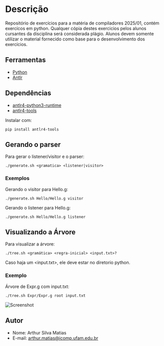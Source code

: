 # Descrição

Repositório de exercícios para a matéria de compiladores 2025/01, contém exercícos em python.
Qualquer cópia destes exercicios pelos alunos cursantes da disciplina será considerada plágio.
Alunos devem somente utilizar o material fornecido como base para o desenvolvimento dos exercícios.

## Ferramentas

- [Python](https://www.python.org/)
- [Antlr](https://www.antlr.org/)

## Dependências

- [antlr4-python3-runtime](https://pypi.org/project/antlr4-python3-runtime/)
- [antlr4-tools](https://github.com/antlr/antlr4-tools)

Instalar com:
```
pip install antlr4-tools
```
## Gerando o parser

Para gerar o listener/visitor e o parser:

```
./generate.sh <gramatica> <listener|visitor>
```

### Exemplos

Gerando o visitor para Hello.g:

```
./generate.sh Hello/Hello.g visitor
```

Gerando o listener para Hello.g:

```
./generate.sh Hello/Hello.g listener
```
## Visualizando a Árvore

Para visualizar a árvore:

```
./tree.sh <gramática> <regra-inicial> <input.txt>?
```
Caso haja um <input.txt>, ele deve estar no diretorio python.

### Exemplo

Árvore de Expr.g com input.txt:
```
./tree.sh Expr/Expr.g root input.txt
```
![Screenshot](https://user-images.githubusercontent.com/12345678/1234567890-abcdef12-3456-7890-1234567890ab.png)

## Autor

- Nome: Arthur Silva Matias
- E-mail: arthur.matias@icomp.ufam.edu.br

